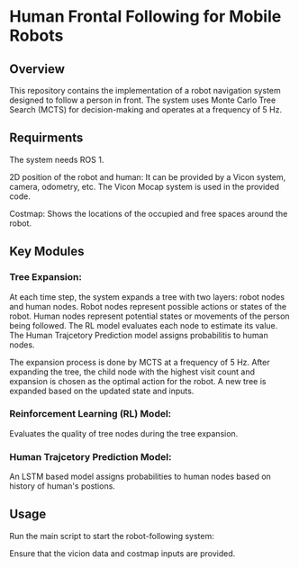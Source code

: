 # Human Frontal Following for Mobile Robots

## Overview
This repository contains the implementation of a robot navigation system designed to follow a person in front. The system uses Monte Carlo Tree Search (MCTS) for decision-making and operates at a frequency of 5 Hz. 

## Requirments
The system needs ROS 1.

2D position of the robot and human: It can be provided by a Vicon system, camera, odometry, etc. The Vicon Mocap system is used in the provided code.

Costmap: Shows the locations of the occupied and free spaces around the robot.

## Key Modules

### Tree Expansion:

At each time step, the system expands a tree with two layers: robot nodes and human nodes. 
Robot nodes represent possible actions or states of the robot.
Human nodes represent potential states or movements of the person being followed.
The RL model evaluates each node to estimate its value.
The Human Trajcetory Prediction model assigns probabilitis to human nodes.

The expansion process is done by MCTS at a frequency of 5 Hz.
After expanding the tree, the child node with the highest visit count and expansion is chosen as the optimal action for the robot.
A new tree is expanded based on the updated state and inputs.


### Reinforcement Learning (RL) Model:

Evaluates the quality of tree nodes during the tree expansion.

### Human Trajcetory Prediction Model:

An LSTM based model assigns probabilities to human nodes based on history of human's postions.




## Usage

Run the main script to start the robot-following system:

Ensure that the vicion data and costmap inputs are provided.
